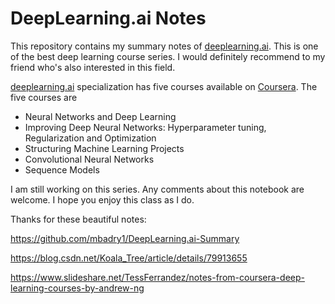 # DeepLearning.ai Notes

This repository contains my summary notes of [deeplearning.ai](https://www.deeplearning.ai/). This is one of the best deep learning course series. I would definitely recommend to my friend who's also interested in this field. 

[deeplearning.ai](https://www.deeplearning.ai/) specialization has five courses available on [Coursera](https://www.coursera.org/specializations/deep-learning). The five courses are 

* Neural Networks and Deep Learning
* Improving Deep Neural Networks: Hyperparameter tuning, Regularization and Optimization
* Structuring Machine Learning Projects
* Convolutional Neural Networks
* Sequence Models

I am still working on this series. Any comments about this notebook are welcome. I hope you enjoy this class as I do.

Thanks for these beautiful notes:

https://github.com/mbadry1/DeepLearning.ai-Summary

https://blog.csdn.net/Koala_Tree/article/details/79913655

https://www.slideshare.net/TessFerrandez/notes-from-coursera-deep-learning-courses-by-andrew-ng

